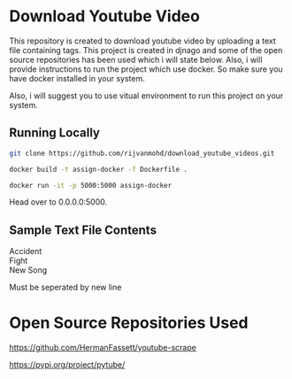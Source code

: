 # Download Youtube Video 

This repository is created to download youtube video by uploading a text file containing tags. This project is created in djnago and some of the open source repositories has been used which i will state below. Also, i will provide instructions to run the project which use docker. So make sure you have docker installed in your system.

Also, i will suggest you to use vitual environment to run this project on your system.

## Running Locally

```bash
git clone https://github.com/rijvanmohd/download_youtube_videos.git
```

```bash
docker build -t assign-docker -f Dockerfile .
```

```bash
docker run -it -p 5000:5000 assign-docker
```

Head over to 0.0.0.0:5000.

## Sample Text File Contents
Accident </br>
Fight </br>
New Song </br>

Must be seperated by new line

# Open Source Repositories Used

https://github.com/HermanFassett/youtube-scrape

https://pypi.org/project/pytube/

